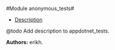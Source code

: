 

#Module anonymous_tests#
* [Description](#description)


@todo Add description to appdotnet_tests.

__Authors:__ erikh.